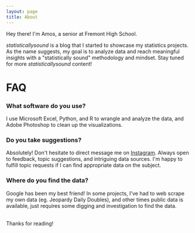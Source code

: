 ```yaml
---
layout: page
title: About
---
```


Hey there! I'm Amos, a senior at Fremont High School.

*statisticallysound* is a blog that I started to showcase my statistics projects. As the name suggests, my goal is to analyze data and reach meaningful insights with a "statistically sound" methodology and mindset. Stay tuned for more *statisticallysound* content!

# FAQ

### What software do you use?

I use Microsoft Excel, Python, and R to wrangle and analyze the data, and Adobe Photoshop to clean up the visualizations.

### Do you take suggestions?

Absolutely! Don't hesitate to direct message me on [Instagram](https://instagram.com/statisticallysound/). Always open to feedback, topic suggestions, and intriguing data sources. I'm happy to fulfill topic requests if I can find appropriate data on the subject.

### Where do you find the data?

Google has been my best friend! In some projects, I've had to web scrape my own data (eg. Jeopardy Daily Doubles), and other times public data is available, just requires some digging and investigation to find the data.

<br>
Thanks for reading!
